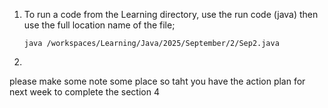 1. To run a code from the Learning directory, use the run code (java) then use the full location name of the file;
    ```
    java /workspaces/Learning/Java/2025/September/2/Sep2.java
    ```
2. 
please make some note some place so taht you have the action plan for next week to complete the section 4